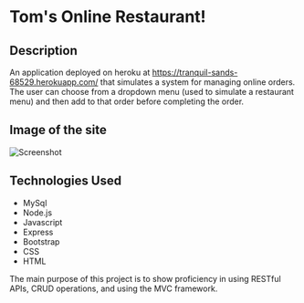 # Tom's Online Restaurant!

## Description

An application deployed on heroku at https://tranquil-sands-68529.herokuapp.com/ that simulates a system for managing online orders. The user can choose from a dropdown menu (used to simulate a restaurant menu) and then add to that order before completing the order.

## Image of the site

![Screenshot](Images/stand.png)

## Technologies Used
   
   * MySql
   * Node.js
   * Javascript
   * Express
   * Bootstrap
   * CSS
   * HTML
   
The main purpose of this project is to show proficiency in using RESTful APIs, CRUD operations, and using the MVC framework.
   
  
   
